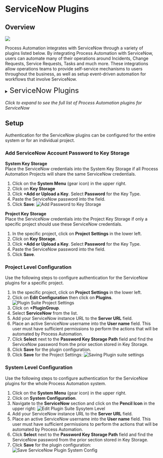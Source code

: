# ServiceNow Plugins

## Overview

![](@assets/img/servicenow-logo.png)

Process Automation integrates with ServiceNow through a variety of plugins listed below.
By integrating Process Automation with ServiceNow, users can automate many of their operations around Incidents, Change Requests, Service Requests, Tasks and much more.
These integrations allow operations teams to provide self-service mechanisms to users throughout the business, as well as setup event-driven automation for workflows that involve ServiceNow.

<details><summary> <font size="5">ServiceNow Plugins</font>
</summary>

|Plugin Name| Plugin Type| ServiceNow Table|
|:---------------------------------------------------------|---------------------------------------------------------|:---------------------------------------------------------:|
|[**Update Incident State**](/manual/workflow-steps/servicenow.html#servicenow-incident-update-state)|Job Step|Incident|
|[**Check Incident Assigned**](/manual/workflow-steps/servicenow.html#servicenow-incident-check-assigned)|Job Step|Incident|
|[**Check Incident State**](/workflow-steps/servicenow.html#servicenow-incident-check-state)|Job Step|Incident|
|[**Comment Incident**](/docs/manual/workflow-steps/servicenow.html#servicenow-incident-comment)|Job Step|Incident|
|[**Create Incident**](/manual/workflow-steps/servicenow.html#servicenow-incident-create)|Job Step|Incident|
|[**Edit Incident**](/manual/workflow-steps/servicenow.html#servicenow-incident-edit)|Job Step|Incident|
|[**View Incident**](/manual/workflow-steps/servicenow.html#servicenow-incident-view)|Job Step|Incident|
|[**Check Change State**](/manual/workflow-steps/servicenow.html#servicenow-change-check-state)|Job Step|Change|
|[**Update Change State**](/manual/workflow-steps/servicenow.html#servicenow-change-update-state)|Job Step|Change|
|[**Create Change Request**](/manual/workflow-steps/servicenow.html#servicenow-change-create)|Job Step|Change|
|[**Create Incident**](/manual/notifications/servicenow.html#servicenow-incident-create)|Notification|Incident|
|[**Comment Incident**](/manual/notifications/servicenow.html#servicenow®-notification-plugins)|Notification|Incident|
|[**Create Change Request**](/manual/notifications/servicenow.html#servicenow-change-create)|Notification|Change|
|[**ServiceNow Node Source**](/manual/projects/resource-model-sources/servicenow.html#servicenow-node-source-enterprise)|Node Source|CMDB|
</details>
<br>
<em>Click to expand to see the full list of Process Automation plugins for ServiceNow</em>

## Setup

Authentication for the ServiceNow plugins can be configured for the entire system or for an individual project.

### Add ServiceNow Account Password to Key Storage

**System Key Storage**
<br>Place the ServiceNow credentials into the System Key Storage if all Process Automation Projects will share the same ServiceNow credentials.
1. Click on the **System Menu** (gear icon) in the upper right.
2. Click on **Key Storage**
3. Click **+Add or Upload a Key**. Select **Password** for the Key Type.
4. Paste the ServiceNow password into the field.
5. Click **Save**:
![Add Password to Key Storage](@assets/img/servicenow-add-pw-keystorage.png)

**Project Key Storage**
<br>Place the ServiceNow credentials into the Project Key Storage if only a specific project should use these ServiceNow credentials.
1. In the specific project, click on **Project Settings** in the lower left.
2. Click on **Key Storage**.
3. Click **+Add or Upload a Key**. Select **Password** for the Key Type.
4. Paste the ServiceNow password into the field.
5. Click **Save**.

### Project Level Configuration

Use the following steps to configure authentication for the ServiceNow plugins for a specific project.

1. In the specific project, click on **Project Settings** in the lower left.
2. Click on **Edit Configuration** then click on **Plugins**.
   ![Plugin Suite Project Settings](@assets/img/plugin-groups-project-settings.png)<br>
3. Click on **+PluginGroup**.
4. Select **ServiceNow** from the list.
5. Add your ServiceNow instance URL to the **Server URL** field.
6. Place an active ServiceNow username into the **User name** field. This user must have sufficient permissions to perform the actions that will be automated by Process Automation.
7. Click **Select** next to the **Password Key Storage Path** field and find the ServiceNow password from the prior section stored in Key Storage.
8. Click **Save** for the plugin configuration.
9. Click **Save** for the Project Settings:
   ![Saving Plugin suite settings](@assets/img/servicenow-save-plugin-suite-project.png)<br>

### System Level Configuration

Use the following steps to configure authentication for the ServiceNow plugins for the whole Process Automation system.

1. Click on the **System Menu** (gear icon) in the upper right.
2. Click on **System Configuration**.
3. Navigate to the **ServiceNow** section and click on the **Pencil Icon** in the upper right:
   ![Edit Plugin Suite Sysytem Level](@assets/img/servicenow-edit-system-plugin-suite.png)
4. Add your ServiceNow instance URL to the **Server URL** field.
5. Place an active ServiceNow username into the **User name** field. This user must have sufficient permissions to perform the actions that will be automated by Process Automation.
6. Click **Select** next to the **Password Key Storage Path** field and find the ServiceNow password from the prior section stored in Key Storage.
7. Click **Save** for the plugin configuration:
   ![Save ServiceNow Plugin System Config](@assets/img/servicenow-save-system-plugin-suite.png)